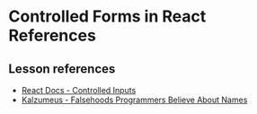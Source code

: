 <h1>
  <span class="headline">Controlled Forms in React</span>
  <span class="subhead">References</span>
</h1>

## Lesson references

- [React Docs - Controlled Inputs](https://react.dev/reference/react-dom/components/input#controlling-an-input-with-a-state-variable)
- [Kalzumeus - Falsehoods Programmers Believe About Names](https://www.kalzumeus.com/2010/06/17/falsehoods-programmers-believe-about-names/)
